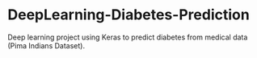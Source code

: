 # DeepLearning-Diabetes-Prediction
Deep learning project using Keras to predict diabetes from medical data (Pima Indians Dataset).
